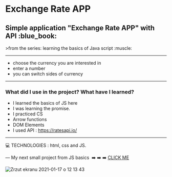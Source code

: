 
<h1> Exchange Rate APP </h1>

<h2>Simple application  "Exchange Rate APP" with API  :blue_book:</h2>
>from the series: learning the basics of Java script  :muscle:

----


* choose the currency you are interested in
* enter a number
* you can switch sides of currency


-------

<h3>What did I use in the project? What have I learned?</h3>

* I learned the basics of JS here
* I was learning the promise.
* I practiced CS
* Arrow functions
* DOM Elements 
* I used API : https://ratesapi.io/



-----


:computer: TECHNOLOGIES : html, css and JS.

—
My next small project from JS basics  :arrow_right: :arrow_right: :arrow_right: [CLICK ME ](https://github.com/martynakil/STONE-PAPER-SCISSORS-GAME)




![Zrzut ekranu 2021-01-17 o 12 13 43](https://user-images.githubusercontent.com/59742201/104838796-79c5c700-58bd-11eb-8516-572bc3e1bdda.png)

